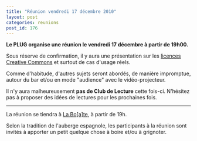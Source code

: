 ```yaml
---
title: "Réunion vendredi 17 décembre 2010"
layout: post
categories: reunions
post_id: 176
---
```

**Le PLUG organise une réunion le vendredi 17 décembre à partir de 19h00.**

Sous réserve de confirmation, il y aura une présentation sur les [licences Creative Commons](http://creativecommons.org/) et surtout de cas d'usage réels.

Comme d'habitude, d'autres sujets seront abordés, de manière impromptue, autour du bar et/ou en mode "audience" avec le vidéo-projecteur.

Il n'y aura malheureusement **pas de Club de Lecture** cette fois-ci.
N'hésitez pas à proposer des idées de lectures pour les prochaines fois.

----
La réunion se tiendra à [La Bo\[a\]te](http://laboate.com/), à partir de 19h.

Selon la tradition de l'auberge espagnole, les participants à la réunion sont invités à apporter un petit quelque chose à boire et/ou à grignoter.
